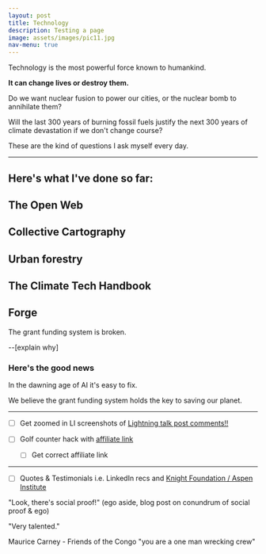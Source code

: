 ```yaml
---
layout: post
title: Technology
description: Testing a page
image: assets/images/pic11.jpg
nav-menu: true
---
```


Technology is the most powerful force known to humankind.

**It can change lives or destroy them.**

Do we want nuclear fusion to power our cities, or the nuclear bomb to annihilate them?

Will the last 300 years of burning fossil fuels justify the next 300 years of climate devastation if we don't change course?

These are the kind of questions I ask myself every day.

---


## Here's what I've done so far:

## 

## The Open Web

## Collective Cartography

## Urban forestry

## The Climate Tech Handbook

## Forge

The grant funding system is broken.

--[explain why]

### Here's the good news

In the dawning age of AI it's easy to fix.

We believe the grant funding system holds the key to saving our planet.

---

- [ ] Get zoomed in LI screenshots of [Lightning talk post comments!!](https://www.linkedin.com/posts/jacobcaggiano_they-say-life-is-easier-when-you-can-be-your-activity-7112997982689529856-s5wu?utm_source=share&utm_medium=member_desktop)

- [ ] Golf counter hack with [affiliate link](https://www.amazon.com/Wristband-Lightweight-Mechanical-Counters-Clickers/dp/B09ZH2QY9H)
	- [ ] Get correct affiliate link

---

- [ ] Quotes & Testimonials i.e. LinkedIn recs and [Knight Foundation / Aspen Institute](https://web.archive.org/web/20160729081040/http://www.knightcomm.org/journalists-and-librarians-finding-common-ground/)

"Look, there's social proof!" (ego aside, blog post on conundrum of social proof & ego)

"Very talented."

Maurice Carney - Friends of the Congo "you are a one man wrecking crew"

